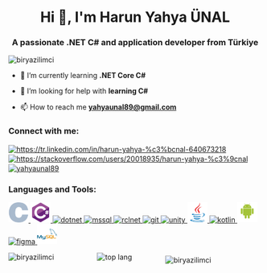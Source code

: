 
<h1 align="center">Hi 👋, I'm Harun Yahya ÜNAL</h1>
<h3 align="center">A passionate .NET C# and application developer from Türkiye</h3>

<p align="left"> <img src="https://komarev.com/ghpvc/?username=biryazilimci&label=Profile%20views&color=0e75b6&style=flat" alt="biryazilimci" /> </p>


- 🌱 I’m currently learning **.NET Core C#**

- 🤝 I’m looking for help with **learning C#**

- 📫 How to reach me **yahyaunal89@gmail.com**

<h3 align="left">Connect with me:</h3>
<p align="left">
<a href="https://tr.linkedin.com/in/harun-yahya-%c3%bcnal-640673218" target="blank"><img align="center" src="https://raw.githubusercontent.com/rahuldkjain/github-profile-readme-generator/master/src/images/icons/Social/linked-in-alt.svg" alt="https://tr.linkedin.com/in/harun-yahya-%c3%bcnal-640673218" height="30" width="40" /></a>
<a href="https://stackoverflow.com/users/20018935/harun-yahya-%c3%9cnal" target="blank"><img align="center" src="https://raw.githubusercontent.com/rahuldkjain/github-profile-readme-generator/master/src/images/icons/Social/stack-overflow.svg" alt="https://stackoverflow.com/users/20018935/harun-yahya-%c3%9cnal" height="30" width="40" /></a>
<a href="https://www.hackerrank.com/profile/BirYazilimci" target="blank"><img align="center" src="https://raw.githubusercontent.com/rahuldkjain/github-profile-readme-generator/master/src/images/icons/Social/hackerrank.svg" alt="yahyaunal89" height="30" width="40" /></a>
</p>

<h3 align="left">Languages and Tools:</h3>
<p align="left">
<a href="https://www.cprogramming.com/" target="_blank" rel="noreferrer"> <img src="https://raw.githubusercontent.com/devicons/devicon/master/icons/c/c-original.svg" alt="c" width="40" height="40"/> </a> 
<a href="https://www.w3schools.com/cs/" target="_blank" rel="noreferrer"> <img src="https://raw.githubusercontent.com/devicons/devicon/master/icons/csharp/csharp-original.svg" alt="csharp" width="40" height="40"/> </a>
<a href="https://dotnet.microsoft.com/" target="_blank" rel="noreferrer"> <img src="https://upload.wikimedia.org/wikipedia/commons/thumb/e/ee/.NET_Core_Logo.svg/768px-.NET_Core_Logo.svg.png?20210328084203" alt="dotnet" width="40" height="40"/> </a>
<a href="https://www.microsoft.com/en-us/sql-server" target="_blank" rel="noreferrer"> <img src="https://www.svgrepo.com/show/303229/microsoft-sql-server-logo.svg" alt="mssql" width="40" height="40"/> </a> 
<a href="https://www.nuget.org/packages/ros2cs" target="_blank" rel="noreferrer"> <img src="https://raw.githubusercontent.com/wiki/siemens/ros-sharp/img/Home_RosSharpLogo.png" alt="rclnet" width="160" height="40"/> </a>
<a href="https://git-scm.com/" target="_blank" rel="noreferrer"> <img src="https://www.vectorlogo.zone/logos/git-scm/git-scm-icon.svg" alt="git" width="40" height="40"/> </a> 
<a href="https://unity.com/" target="_blank" rel="noreferrer"> <img src="https://www.vectorlogo.zone/logos/unity3d/unity3d-icon.svg" alt="unity" width="40" height="40"/> </a> 
<a href="https://www.java.com" target="_blank" rel="noreferrer"> <img src="https://raw.githubusercontent.com/devicons/devicon/master/icons/java/java-original.svg" alt="java" width="40" height="40"/> </a>
<a href="https://kotlinlang.org" target="_blank" rel="noreferrer"> <img src="https://www.vectorlogo.zone/logos/kotlinlang/kotlinlang-icon.svg" alt="kotlin" width="40" height="40"/> </a>
<a href="https://developer.android.com" target="_blank" rel="noreferrer"> <img src="https://raw.githubusercontent.com/devicons/devicon/master/icons/android/android-original-wordmark.svg" alt="android" width="40" height="40"/> </a> 
<a href="https://www.figma.com/" target="_blank" rel="noreferrer"> <img src="https://www.vectorlogo.zone/logos/figma/figma-icon.svg" alt="figma" width="40" height="40"/> </a> 
<a href="https://www.mysql.com/" target="_blank" rel="noreferrer"> <img src="https://raw.githubusercontent.com/devicons/devicon/master/icons/mysql/mysql-original-wordmark.svg" alt="mysql" width="40" height="40"/> </a>
</p>


<img alt="biryazilimci" align="left" width="35%" src="https://github-readme-streak-stats.herokuapp.com/?user=biryazilimci74&"/><img alt="biryazilimci" align="middle" width="33%" src="https://github-readme-stats.vercel.app/api?username=biryazilimci74&show_icons=true&locale=en"/><img alt="top lang" align="left" width="27%" src="https://github-readme-stats.vercel.app/api/top-langs/?username=biryazilimci74&layout=compact"/>